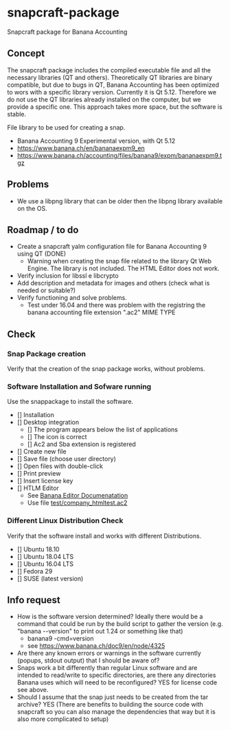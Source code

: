 # snapcraft-package
Snapcraft package for Banana Accounting

## Concept
The snapcraft package includes the compiled executable file and all the necessary libraries (QT and others). 
Theoretically QT libraries are binary compatible, but due to bugs in QT, Banana Accounting has been optimized to wors with a specific library version. Currently it is Qt 5.12.
Therefore we do not use the QT libraries already installed on the computer, but we provide a specific one. 
This approach takes more  space, but the software is stable.

File library to be used for creating a snap. 
- Banana Accounting 9 Experimental version, with Qt 5.12
- https://www.banana.ch/en/bananaexpm9_en
- https://www.banana.ch/accounting/files/banana9/expm/bananaexpm9.tgz

## Problems
- We use a libpng library that can be older then the libpng library available on the OS.

## Roadmap / to do 
- Create a snapcraft yalm configuration file for Banana Accounting 9 using QT (DONE)
  - Warning  when creating the snap file related to the library Qt Web Engine. The library is not included. The HTML Editor does not work.
- Verify inclusion for libssl e libcrypto
- Add description and metadata for images and others (check what is needed or suitable?)
- Verify functioning and solve problems.
  - Test under 16.04 and there was problem with the registring the banana accounting file extension ".ac2" MIME TYPE

## Check 

### Snap Package creation
Verify that the creation of the snap package works, without problems.

### Software Installation and Sofware running
Use the snappackage to install the software. 
* [] Installation
* [] Desktop integration
  * [] The program appears below the list of applications
  * [] The icon is correct
  * [] Ac2 and Sba extension is registered
* [] Create new file
* [] Save file (choose user directory)
* [] Open files with double-click
* [] Print preview
* [] Insert license key
* [] HTLM Editor
     - See [Banana Editor Documenatation](https://www.banana.ch/doc9/en/node/8353)
     - Use file  [test/company_htmltest.ac2](https://github.com/BananaInternal/snapcraft-package/raw/master/test/company_htmltest.ac2)

### Different Linux Distribution Check
Verify that the software install and works with different Distributions. 
  * [] Ubuntu 18.10
  * [] Ubuntu 18.04 LTS
  * [] Ubuntu 16.04 LTS
  * [] Fedora 29
  * [] SUSE (latest version)

## Info request
- How is the software version determined? Ideally there would be a command that could be run by the build script to gather the version (e.g. "banana --version" to print out 1.24 or something like that)
  - banana9 -cmd=version
  - see https://www.banana.ch/doc9/en/node/4325
- Are there any known errors or warnings in the software currently (popups, stdout output) that I should be aware of?
- Snaps work a bit differently than regular Linux software and are intended to read/write to specific directories, are there any directories Banana uses which will need to be reconfigured? YES for license code see above.
- Should I assume that the snap just needs to be created from the tar archive? YES 
(There are benefits to building the source code with snapcraft so you can also manage the dependencies that way but it is also more complicated to setup)

